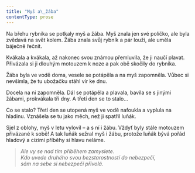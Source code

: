 ```yaml
---
title: "Myš a\_žába"
contentType: prose
---
```


Na břehu rybníka se potkaly myš a žába. Myš znala jen své políčko, ale byla zvědavá na svět kolem. Žába znala svůj rybník a pár louží, ale uměla báječně řečnit.

Kvákala a kvákala, až nakonec svou známou přemluvila, že ji naučí plavat. Přivázala si ji dlouhým motouzem k noze a pak obě skočily do rybníka.

Žába byla ve vodě doma, vesele se potápěla a na myš zapomněla. Vůbec si nevšimla, že tu ubožačku stáhl vír ke dnu.

Docela na ni zapomněla. Dál se potápěla a plavala, bavila se s jinými žábami, prokvákala tři dny. A třetí den se to stalo…

Co se stalo? Třetí den se utopená myš ve vodě nafoukla a vyplula na hladinu. Vznášela se tu jako měch, než ji spatřil luňák.

Sjel z oblohy, myš v letu vylovil – a s ní i žábu. Vždyť byly stále motouzem přivázané k sobě! A tak luňák sežral myš i žábu, protože luňák bývá pořád hladový a cizími příběhy si hlavu neláme.

  

> _Ale vy se nad tím příběhem zamyslete.  
> Kdo uvede druhého svou bezstarostností do nebezpečí,  
> sám na sebe si nebezpečí přivolá._
